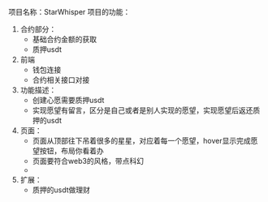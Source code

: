 项目名称：StarWhisper 
项目的功能：

1. 合约部分：
   - 基础合约金额的获取
   - 质押usdt
2. 前端
   - 钱包连接
   - 合约相关接口对接
3. 功能描述：
   - 创建心愿需要质押usdt
   - 实现愿望有留言，区分是自己或者是别人实现的愿望，实现愿望后返还质押的usdt
4. 页面：
   - 页面从顶部往下吊着很多的星星，对应着每一个愿望，hover显示完成愿望按钮，布局你看着办
   - 页面要符合web3的风格，带点科幻
   - 
5. 扩展：
   - 质押的usdt做理财